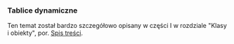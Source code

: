 ### Tablice dynamiczne

Ten temat został bardzo szczegółowo opisany w części I w rozdziale "Klasy i obiekty", por. [Spis treści](../toc.md).